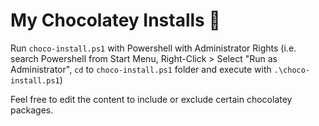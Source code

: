 # My Chocolatey Installs :chocolate_bar:

Run `choco-install.ps1` with Powershell with Administrator Rights (i.e. search Powershell from Start Menu, Right-Click > Select "Run as Administrator", `cd` to `choco-install.ps1` folder and execute with `.\choco-install.ps1`)

Feel free to edit the content to include or exclude certain chocolatey packages.